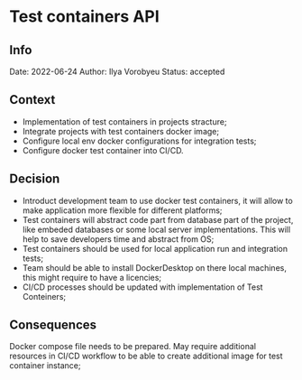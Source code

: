 # Test containers API

## Info

Date: 2022-06-24
Author: Ilya Vorobyeu
Status: accepted

## Context

- Implementation of test containers in projects stracture;
- Integrate projects with test containers docker image;
- Configure local env docker configurations for integration tests;
- Configure docker test container into CI/CD.

## Decision

- Introduct development team to use docker test containers, it will allow to make application more flexible for different platforms;
- Test containers will abstract code part from database part of the project, like embeded databases or some local server implementations. This will help to save developers time and abstract from OS;
- Test containers should be used for local application run and integration tests;
- Team should be able to install DockerDesktop on there local machines, this might require to have a licencies;
- CI/CD processes should be updated with implementation of Test Conteiners;

## Consequences

Docker compose file needs to be prepared. May require additional resources in CI/CD workflow to be able to create additional image for test container instance;

